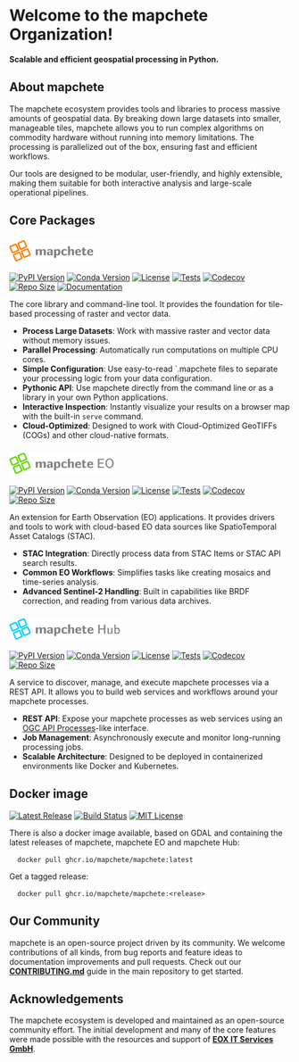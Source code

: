 # Welcome to the mapchete Organization!
  
**Scalable and efficient geospatial processing in Python.**


## About mapchete

The mapchete ecosystem provides tools and libraries to process massive amounts of geospatial data. By breaking down large datasets into smaller, manageable tiles, mapchete allows you to run complex algorithms on commodity hardware without running into memory limitations. The processing is parallelized out of the box, ensuring fast and efficient workflows.

Our tools are designed to be modular, user-friendly, and highly extensible, making them suitable for both interactive analysis and large-scale operational pipelines.


## Core Packages

### <a href="https://github.com/mapchete/mapchete"><img src="https://raw.githubusercontent.com/mapchete/mapchete/main/logo/mapchete_grey.svg" alt="mapchete logo" height="38"></a>

[![PyPI Version](https://img.shields.io/pypi/v/mapchete.svg)](https://pypi.org/project/mapchete/)
[![Conda Version](https://img.shields.io/conda/v/conda-forge/mapchete)](https://anaconda.org/conda-forge/mapchete)
[![License](https://img.shields.io/pypi/l/mapchete.svg)](https://github.com/mapchete/mapchete/blob/main/LICENSE)
[![Tests](https://img.shields.io/github/actions/workflow/status/mapchete/mapchete/python-package.yml?label=tests)](https://github.com/mapchete/mapchete/actions)
[![Codecov](https://codecov.io/gh/mapchete/mapchete/branch/main/graph/badge.svg?token=aOracso0OQ)](https://codecov.io/gh/mapchete/mapchete)
[![Repo Size](https://img.shields.io/github/repo-size/mapchete/mapchete)](https://github.com/mapchete/mapchete)
[![Documentation](https://readthedocs.org/projects/mapchete/badge/?version=stable)](http://mapchete.readthedocs.io/en/stable/?badge=stable)

The core library and command-line tool. It provides the foundation for tile-based processing of raster and vector data.

* **Process Large Datasets**: Work with massive raster and vector data without memory issues.
* **Parallel Processing**: Automatically run computations on multiple CPU cores.
* **Simple Configuration**: Use easy-to-read `.mapchete files to separate your processing logic from your data configuration.
* **Pythonic API**: Use mapchete directly from the command line or as a library in your own Python applications.
* **Interactive Inspection**: Instantly visualize your results on a browser map with the built-in `serve` command.
* **Cloud-Optimized**: Designed to work with Cloud-Optimized GeoTIFFs (COGs) and other cloud-native formats.

### <a href="https://github.com/mapchete/mapchete-eo"><img src="https://github.com/mapchete/mapchete-eo/blob/main/logo/mapchete_eo.svg" alt="mapchete EO logo" height="38"></a>

[![PyPI Version](https://img.shields.io/pypi/v/mapchete-eo.svg)](https://pypi.org/project/mapchete-eo/)
[![Conda Version](https://img.shields.io/conda/v/conda-forge/mapchete-eo)](https://anaconda.org/conda-forge/mapchete-eo)
[![License](https://img.shields.io/pypi/l/mapchete-eo.svg)](https://github.com/mapchete/mapchete-eo/blob/main/LICENSE)
[![Tests](https://img.shields.io/github/actions/workflow/status/mapchete/mapchete-eo/python-package.yml?label=tests)](https://github.com/mapchete/mapchete-eo/actions)
[![Codecov](https://codecov.io/gh/mapchete/mapchete-eo/graph/badge.svg?token=VD1YOF3QA2)](https://codecov.io/gh/mapchete/mapchete-eo)
[![Repo Size](https://img.shields.io/github/repo-size/mapchete/mapchete-eo)](https://github.com/mapchete/mapchete-eo)

An extension for Earth Observation (EO) applications. It provides drivers and tools to work with cloud-based EO data sources like SpatioTemporal Asset Catalogs (STAC).

* **STAC Integration**: Directly process data from STAC Items or STAC API search results.
* **Common EO Workflows**: Simplifies tasks like creating mosaics and time-series analysis.
* **Advanced Sentinel-2 Handling**: Built in capabilities like BRDF correction, and reading from various data archives.

### <a href="https://github.com/mapchete/mapchete-hub"><img src="https://github.com/mapchete/mapchete-hub/blob/main/logo/mapchete_hub_grey.svg" alt="mapchete Hub logo" height="38"></a>

[![PyPI Version](https://img.shields.io/pypi/v/mapchete-hub.svg)](https://pypi.org/project/mapchete-hub/)
[![Conda Version](https://img.shields.io/conda/v/conda-forge/mapchete-hub)](https://anaconda.org/conda-forge/mapchete-hub)
[![License](https://img.shields.io/pypi/l/mapchete-hub.svg)](https://github.com/mapchete/mapchete-hub/blob/main/LICENSE)
[![Tests](https://img.shields.io/github/actions/workflow/status/mapchete/mapchete-hub/python-package.yml?label=tests)](https://github.com/mapchete/mapchete-hub/actions)
[![Codecov](https://codecov.io/gh/mapchete/mapchete-hub/graph/badge.svg?token=VD1YOF3QA2)](https://codecov.io/gh/mapchete/mapchete-hub)
[![Repo Size](https://img.shields.io/github/repo-size/mapchete/mapchete-hub)](https://github.com/mapchete/mapchete-hub)

A service to discover, manage, and execute mapchete processes via a REST API. It allows you to build web services and workflows around your mapchete processes.

* **REST API**: Expose your mapchete processes as web services using an [OGC API Processes](https://ogcapi.ogc.org/processes/)-like interface.
* **Job Management**: Asynchronously execute and monitor long-running processing jobs.
* **Scalable Architecture**: Designed to be deployed in containerized environments like Docker and Kubernetes.

## Docker image

[![Latest Release](https://img.shields.io/github/v/release/mapchete/container-images)](https://github.com/mapchete/container-images/releases)
[![Build Status](https://img.shields.io/github/actions/workflow/status/mapchete/container-images/build-image.yml)](https://github.com/mapchete/container-images/actions/workflows/build-image.yml)
[![MIT License](https://img.shields.io/github/license/mapchete/container-images)](https://github.com/mapchete/container-images/blob/main/LICENSE)

There is also a docker image available, based on GDAL and containing the latest releases of mapchete, mapchete EO and mapchete Hub:

```shell
  docker pull ghcr.io/mapchete/mapchete:latest
```

Get a tagged release:

```shell
  docker pull ghcr.io/mapchete/mapchete:<release>
```

## Our Community

mapchete is an open-source project driven by its community. We welcome contributions of all kinds, from bug reports and feature ideas to documentation improvements and pull requests. Check out our **[CONTRIBUTING.md](https://github.com/mapchete/mapchete/blob/main/CONTRIBUTING.md)** guide in the main repository to get started.

## Acknowledgements

The mapchete ecosystem is developed and maintained as an open-source community effort. The initial development and many of the core features were made possible with the resources and support of **[EOX IT Services GmbH](https://eox.at/)**.
